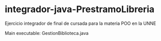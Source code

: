 # integrador-java-PrestramoLibreria
Ejercicio integrador de final de cursada para la materia POO en la UNNE

Main executable: GestionBiblioteca.java
